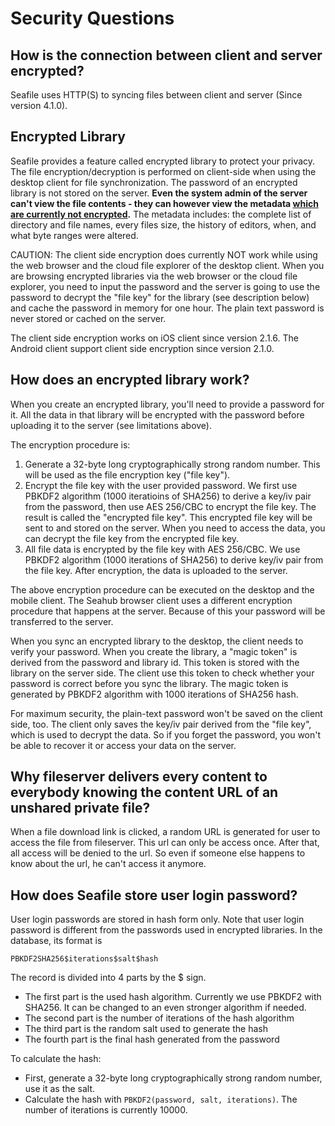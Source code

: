 # Security Questions

## How is the connection between client and server encrypted?

Seafile uses HTTP(S) to syncing files between client and server (Since version 4.1.0).

## Encrypted Library

Seafile provides a feature called encrypted library to protect your privacy. The file encryption/decryption is performed on client-side when using the desktop client for file synchronization. The password of an encrypted library is not stored on the server. **Even the system admin of the server can't view the file contents - they can however view the metadata [which are currently not encrypted](https://github.com/haiwen/seafile/issues/350).** The metadata includes: the complete list of directory and file names, every files size, the history of editors, when, and what byte ranges were altered.

CAUTION: The client side encryption does currently NOT work while using the web browser and the cloud file explorer of the desktop client. When you are browsing encrypted libraries via the web browser or the cloud file explorer, you need to input the password and the server is going to use the password to decrypt the "file key" for the library (see description below) and cache the password in memory for one hour. The plain text password is never stored or cached on the server.

The client side encryption works on iOS client since version 2.1.6. The Android client support client side encryption since version 2.1.0.


## How does an encrypted library work?

When you create an encrypted library, you'll need to provide a password for it. All the data in that library will be encrypted with the password before uploading it to the server (see limitations above).

The encryption procedure is:

1. Generate a 32-byte long cryptographically strong random number. This will be used as the file encryption key ("file key").
2. Encrypt the file key with the user provided password. We first use PBKDF2 algorithm (1000 iteratioins of SHA256) to derive a key/iv pair from the password, then use AES 256/CBC to encrypt the file key. The result is called the "encrypted file key". This encrypted file key will be sent to and stored on the server. When you need to access the data, you can decrypt the file key from the encrypted file key.
3. All file data is encrypted by the file key with AES 256/CBC. We use PBKDF2 algorithm (1000 iterations of SHA256) to derive key/iv pair from the file key. After encryption, the data is uploaded to the server.

The above encryption procedure can be executed on the desktop and the mobile client. The Seahub browser client uses a different encryption procedure that happens at the server. Because of this your password will be transferred to the server.

When you sync an encrypted library to the desktop, the client needs to verify your password. When you create the library, a "magic token" is derived from the password and library id. This token is stored with the library on the server side. The client use this token to check whether your password is correct before you sync the library. The magic token is generated by PBKDF2 algorithm with 1000 iterations of SHA256 hash.

For maximum security, the plain-text password won't be saved on the client side, too. The client only saves the key/iv pair derived from the "file key", which is used to decrypt the data. So if you forget the password, you won't be able to recover it or access your data on the server.

## Why fileserver delivers every content to everybody knowing the content URL of an unshared private file?

When a file download link is clicked, a random URL is generated for user to access the file from fileserver. This url can only be access once. After that, all access will be denied to the url. So even if someone else happens to know about the url, he can't access it anymore.

## How does Seafile store user login password?

User login passwords are stored in hash form only. Note that user login password is different from the passwords used in encrypted libraries. In the database, its format is

```
PBKDF2SHA256$iterations$salt$hash
```

The record is divided into 4 parts by the $ sign.

- The first part is the used hash algorithm. Currently we use PBKDF2 with SHA256. It can be changed to an even stronger algorithm if needed.
- The second part is the number of iterations of the hash algorithm
- The third part is the random salt used to generate the hash
- The fourth part is the final hash generated from the password

To calculate the hash:

- First, generate a 32-byte long cryptographically strong random number, use it as the salt.
- Calculate the hash with `PBKDF2(password, salt, iterations)`. The number of iterations is currently 10000.
